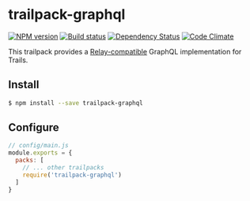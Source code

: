 # trailpack-graphql

[![NPM version][npm-image]][npm-url]
[![Build status][ci-image]][ci-url]
[![Dependency Status][daviddm-image]][daviddm-url]
[![Code Climate][codeclimate-image]][codeclimate-url]

This trailpack provides a [Relay-compatible](https://facebook.github.io/relay/docs/graphql-relay-specification.html)
GraphQL implementation for Trails.

## Install

```sh
$ npm install --save trailpack-graphql
```

## Configure

```js
// config/main.js
module.exports = {
  packs: [
    // ... other trailpacks
    require('trailpack-graphql')
  ]
}
```

[npm-image]: https://img.shields.io/npm/v/trailpack-graphql.svg?style=flat-square
[npm-url]: https://npmjs.org/package/trailpack-graphql
[ci-image]: https://img.shields.io/travis//trailpack-graphql/master.svg?style=flat-square
[ci-url]: https://travis-ci.org//trailpack-graphql
[daviddm-image]: http://img.shields.io/david//trailpack-graphql.svg?style=flat-square
[daviddm-url]: https://david-dm.org//trailpack-graphql
[codeclimate-image]: https://img.shields.io/codeclimate/github//trailpack-graphql.svg?style=flat-square
[codeclimate-url]: https://codeclimate.com/github//trailpack-graphql

